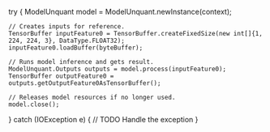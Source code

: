 try {
    ModelUnquant model = ModelUnquant.newInstance(context);

    // Creates inputs for reference.
    TensorBuffer inputFeature0 = TensorBuffer.createFixedSize(new int[]{1, 224, 224, 3}, DataType.FLOAT32);
    inputFeature0.loadBuffer(byteBuffer);

    // Runs model inference and gets result.
    ModelUnquant.Outputs outputs = model.process(inputFeature0);
    TensorBuffer outputFeature0 = outputs.getOutputFeature0AsTensorBuffer();

    // Releases model resources if no longer used.
    model.close();
} catch (IOException e) {
    // TODO Handle the exception
}
